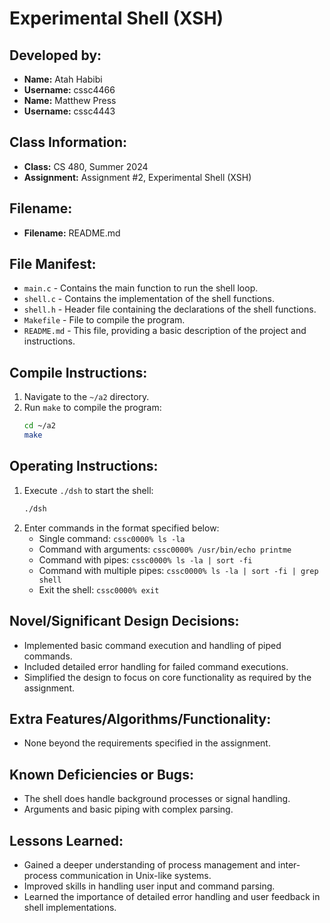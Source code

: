 # Experimental Shell (XSH)

## Developed by:
- **Name:** Atah Habibi
- **Username:** cssc4466
- **Name:** Matthew Press
- **Username:** cssc4443

## Class Information:
- **Class:** CS 480, Summer 2024
- **Assignment:** Assignment #2, Experimental Shell (XSH)

## Filename:
- **Filename:** README.md

## File Manifest:
- `main.c` - Contains the main function to run the shell loop.
- `shell.c` - Contains the implementation of the shell functions.
- `shell.h` - Header file containing the declarations of the shell functions.
- `Makefile` - File to compile the program.
- `README.md` - This file, providing a basic description of the project and instructions.

## Compile Instructions:
1. Navigate to the `~/a2` directory.
2. Run `make` to compile the program:
    ```bash
    cd ~/a2
    make
    ```

## Operating Instructions:
1. Execute `./dsh` to start the shell:
    ```bash
    ./dsh
    ```
2. Enter commands in the format specified below:
    - Single command: `cssc0000% ls -la`
    - Command with arguments: `cssc0000% /usr/bin/echo printme`
    - Command with pipes: `cssc0000% ls -la | sort -fi`
    - Command with multiple pipes: `cssc0000% ls -la | sort -fi | grep shell`
    - Exit the shell: `cssc0000% exit`

## Novel/Significant Design Decisions:
- Implemented basic command execution and handling of piped commands.
- Included detailed error handling for failed command executions.
- Simplified the design to focus on core functionality as required by the assignment.

## Extra Features/Algorithms/Functionality:
- None beyond the requirements specified in the assignment.

## Known Deficiencies or Bugs:
- The shell does handle background processes or signal handling.
- Arguments and basic piping with complex parsing.

## Lessons Learned:
- Gained a deeper understanding of process management and inter-process communication in Unix-like systems.
- Improved skills in handling user input and command parsing.
- Learned the importance of detailed error handling and user feedback in shell implementations.
